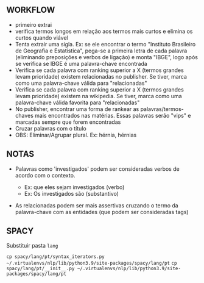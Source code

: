 ## WORKFLOW

- primeiro extrai
- verifica termos longos em relação aos termos mais curtos e elimina os curtos quando viável
- Tenta extrair uma sigla. Ex: se ele encontrar o termo "Instituto Brasileiro de Geografia e Estatística", pega-se a primeira letra de cada palavra (eliminando preposições e verbos de ligação) e monta "IBGE", logo após se verifica se IBGE é uma palavra-chave encontrada
- Verifica se cada palavra com ranking superior a X (termos grandes levam prioridade) existem relacionadas no publisher. Se tiver, marca como uma palavra-chave válida para "relacionadas"
- Verifica se cada palavra com ranking superior a X (termos grandes levam prioridade) existem na wikipedia. Se tiver, marca como uma palavra-chave válida favorita para "relacionadas"
- No publisher, encontrar uma forma de rankear as palavras/termos-chaves mais encontrados nas matérias. Essas palavras serão "vips" e marcadas sempre que forem encontradas
- Cruzar palavras com o título
- OBS: Eliminar/Agrupar plural. Ex: hérnia, hérnias


## NOTAS

- Palavras como 'investigados' podem ser consideradas verbos de acordo com o contexto.
	- Ex: que eles sejam investigados (verbo)
	- Ex: Os investigados são (substantivo)

- As relacionadas podem ser mais assertivas cruzando o termo da palavra-chave com as entidades (que podem ser consideradas tags)

## SPACY

Substituir pasta `lang`

`cp spacy/lang/pt/syntax_iterators.py ~/.virtualenvs/nlp/lib/python3.9/site-packages/spacy/lang/pt`
`cp spacy/lang/pt/__init__.py ~/.virtualenvs/nlp/lib/python3.9/site-packages/spacy/lang/pt`
